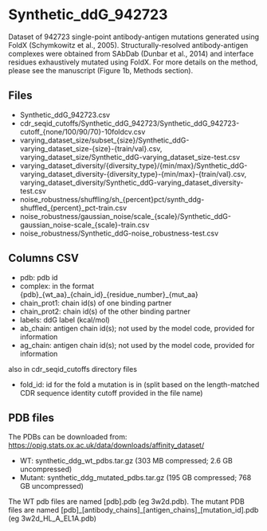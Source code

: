 # Synthetic\_ddG\_942723

Dataset of 942723 single-point antibody-antigen mutations generated using FoldX (Schymkowitz et al., 2005). Structurally-resolved antibody-antigen complexes were obtained from SAbDab (Dunbar et al., 2014) and interface residues exhaustively mutated using FoldX. For more details on the method, please see the manuscript (Figure 1b, Methods section).

## Files

- Synthetic\_ddG\_942723.csv
- cdr\_seqid\_cutoffs/Synthetic\_ddG\_942723/Synthetic\_ddG\_942723-cutoff\_{none/100/90/70}-10foldcv.csv
- varying\_dataset\_size/subset\_{size}/Synthetic\_ddG-varying\_dataset\_size-{size}-{train/val}.csv, varying\_dataset\_size/Synthetic\_ddG-varying\_dataset\_size-test.csv
- varying\_dataset\_diversity/{diversity\_type}/{min/max}/Synthetic\_ddG-varying\_dataset\_diversity-{diversity\_type}-{min/max}-{train/val}.csv, varying\_dataset\_diversity/Synthetic\_ddG-varying\_dataset\_diversity-test.csv
- noise\_robustness/shuffling/sh\_{percent}pct/synth\_ddg-shuffled\_{percent}\_pct-train.csv
- noise\_robustness/gaussian\_noise/scale_{scale}/Synthetic_ddG-gaussian_noise-scale_{scale}-train.csv
- noise\_robustness/Synthetic\_ddG-noise\_robustness-test.csv

## Columns CSV

- pdb: pdb id
- complex: in the format {pdb}\_{wt\_aa}\_{chain\_id}\_{residue\_number}\_{mut\_aa}
- chain\_prot1: chain id(s) of one binding partner
- chain\_prot2: chain id(s) of the other binding partner
- labels: ddG label (kcal/mol)
- ab\_chain: antigen chain id(s); not used by the model code, provided for information
- ag\_chain: antigen chain id(s); not used by the model code, provided for information

also in cdr\_seqid\_cutoffs directory files
- fold\_id: id for the fold a mutation is in (split based on the length-matched CDR sequence identity cutoff provided in the file name)

## PDB files
The PDBs can be downloaded from: https://opig.stats.ox.ac.uk/data/downloads/affinity_dataset/
  - WT: synthetic_ddg_wt_pdbs.tar.gz (303 MB compressed; 2.6 GB uncompressed)
  - Mutant: synthetic_ddg_mutated_pdbs.tar.gz (195 GB compressed; 768 GB uncompressed)

The WT pdb files are named [pdb].pdb (eg 3w2d.pdb). The mutant PDB files are named [pdb]\_[antibody\_chains]\_[antigen\_chains]\_[mutation\_id].pdb (eg 3w2d\_HL\_A\_EL1A.pdb)
